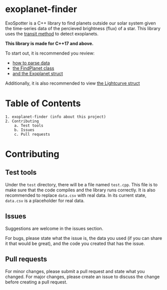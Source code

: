 # exoplanet-finder
ExoSpotter is a C++ library to find planets outside our solar system given the time-series data of the percieved brightness (flux) of a star. This library uses the [transit method](http://www.exoplanetes.umontreal.ca/transit-method/?lang=en) to detect exoplanets.

**This library is made for C++17 and above.**

To start out, it is recommended you review:
- [how to parse data](docs/parse_data.md)
- [the FindPlanet class](docs/find_planet_class.md)
- [and the Exoplanet struct](docs/exoplanet_struct.md)

Additionally, it is also recommended to view [the Lightcurve struct](docs/lightcurve_struct.md)

# Table of Contents

```
1. exoplanet-finder (info about this project)
2. Contributing
    a. Test tools
    b. Issues
    c. Pull requests
````

# Contributing

## Test tools

Under the `test` directory, there will be a file named `test.cpp`. This file is to make sure that the code compiles and the library runs correctly. It is also recommended to replace `data.csv` with real data. In its current state, `data.csv` is a placeholder for real data.

## Issues

Suggestions are welcome in the issues section.

For bugs, please state what the issue is, the data you used (if you can share it that would be great), and the code you created that has the issue.

## Pull requests

For minor changes, please submit a pull request and state what you changed. For major changes, please create an issue to discuss the change before creating a pull request.

